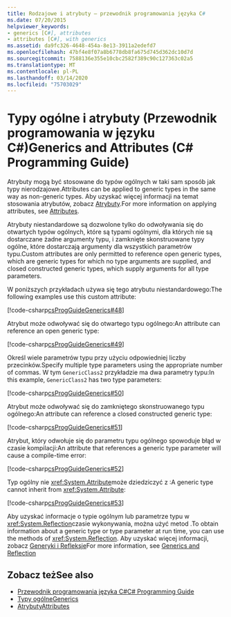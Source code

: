```yaml
---
title: Rodzajowe i atrybuty — przewodnik programowania języka C#
ms.date: 07/20/2015
helpviewer_keywords:
- generics [C#], attributes
- attributes [C#], with generics
ms.assetid: da9fc326-4648-454a-8e13-3911a2edefd7
ms.openlocfilehash: 47bf4e8f07a8b6778db8fa675d745d362dc10d7d
ms.sourcegitcommit: 7588136e355e10cbc2582f389c90c127363c02a5
ms.translationtype: MT
ms.contentlocale: pl-PL
ms.lasthandoff: 03/14/2020
ms.locfileid: "75703029"
---
```

# <a name="generics-and-attributes-c-programming-guide"></a><span data-ttu-id="ba9dc-102">Typy ogólne i atrybuty (Przewodnik programowania w języku C#)</span><span class="sxs-lookup"><span data-stu-id="ba9dc-102">Generics and Attributes (C# Programming Guide)</span></span>
<span data-ttu-id="ba9dc-103">Atrybuty mogą być stosowane do typów ogólnych w taki sam sposób jak typy nierodzajowe.</span><span class="sxs-lookup"><span data-stu-id="ba9dc-103">Attributes can be applied to generic types in the same way as non-generic types.</span></span> <span data-ttu-id="ba9dc-104">Aby uzyskać więcej informacji na temat stosowania atrybutów, zobacz [Atrybuty](../concepts/attributes/index.md).</span><span class="sxs-lookup"><span data-stu-id="ba9dc-104">For more information on applying attributes, see [Attributes](../concepts/attributes/index.md).</span></span>  
  
 <span data-ttu-id="ba9dc-105">Atrybuty niestandardowe są dozwolone tylko do odwoływania się do otwartych typów ogólnych, które są typami ogólnymi, dla których nie są dostarczane żadne argumenty typu, i zamknięte skonstruowane typy ogólne, które dostarczają argumenty dla wszystkich parametrów typu.</span><span class="sxs-lookup"><span data-stu-id="ba9dc-105">Custom attributes are only permitted to reference open generic types, which are generic types for which no type arguments are supplied, and closed constructed generic types, which supply arguments for all type parameters.</span></span>  
  
 <span data-ttu-id="ba9dc-106">W poniższych przykładach używa się tego atrybutu niestandardowego:</span><span class="sxs-lookup"><span data-stu-id="ba9dc-106">The following examples use this custom attribute:</span></span>  
  
 [!code-csharp[csProgGuideGenerics#48](~/samples/snippets/csharp/VS_Snippets_VBCSharp/csProgGuideGenerics/CS/Generics.cs#48)]  
  
 <span data-ttu-id="ba9dc-107">Atrybut może odwoływać się do otwartego typu ogólnego:</span><span class="sxs-lookup"><span data-stu-id="ba9dc-107">An attribute can reference an open generic type:</span></span>  
  
 [!code-csharp[csProgGuideGenerics#49](~/samples/snippets/csharp/VS_Snippets_VBCSharp/csProgGuideGenerics/CS/Generics.cs#49)]  
  
 <span data-ttu-id="ba9dc-108">Określ wiele parametrów typu przy użyciu odpowiedniej liczby przecinków.</span><span class="sxs-lookup"><span data-stu-id="ba9dc-108">Specify multiple type parameters using the appropriate number of commas.</span></span> <span data-ttu-id="ba9dc-109">W tym `GenericClass2` przykładzie ma dwa parametry typu:</span><span class="sxs-lookup"><span data-stu-id="ba9dc-109">In this example, `GenericClass2` has two type parameters:</span></span>  
  
 [!code-csharp[csProgGuideGenerics#50](~/samples/snippets/csharp/VS_Snippets_VBCSharp/csProgGuideGenerics/CS/Generics.cs#50)]  
  
 <span data-ttu-id="ba9dc-110">Atrybut może odwoływać się do zamkniętego skonstruowanego typu ogólnego:</span><span class="sxs-lookup"><span data-stu-id="ba9dc-110">An attribute can reference a closed constructed generic type:</span></span>  
  
 [!code-csharp[csProgGuideGenerics#51](~/samples/snippets/csharp/VS_Snippets_VBCSharp/csProgGuideGenerics/CS/Generics.cs#51)]  
  
 <span data-ttu-id="ba9dc-111">Atrybut, który odwołuje się do parametru typu ogólnego spowoduje błąd w czasie kompilacji:</span><span class="sxs-lookup"><span data-stu-id="ba9dc-111">An attribute that references a generic type parameter will cause a compile-time error:</span></span>  
  
 [!code-csharp[csProgGuideGenerics#52](~/samples/snippets/csharp/VS_Snippets_VBCSharp/csProgGuideGenerics/CS/Generics.cs#52)]  
  
 <span data-ttu-id="ba9dc-112">Typ ogólny nie <xref:System.Attribute>może dziedziczyć z :</span><span class="sxs-lookup"><span data-stu-id="ba9dc-112">A generic type cannot inherit from <xref:System.Attribute>:</span></span>  
  
 [!code-csharp[csProgGuideGenerics#53](~/samples/snippets/csharp/VS_Snippets_VBCSharp/csProgGuideGenerics/CS/Generics.cs#53)]  
  
 <span data-ttu-id="ba9dc-113">Aby uzyskać informacje o typie ogólnym lub parametrze typu w <xref:System.Reflection>czasie wykonywania, można użyć metod .</span><span class="sxs-lookup"><span data-stu-id="ba9dc-113">To obtain information about a generic type or type parameter at run time, you can use the methods of <xref:System.Reflection>.</span></span> <span data-ttu-id="ba9dc-114">Aby uzyskać więcej informacji, zobacz [Generyki i Refleksje](./generics-and-reflection.md)</span><span class="sxs-lookup"><span data-stu-id="ba9dc-114">For more information, see [Generics and Reflection](./generics-and-reflection.md)</span></span>  
  
## <a name="see-also"></a><span data-ttu-id="ba9dc-115">Zobacz też</span><span class="sxs-lookup"><span data-stu-id="ba9dc-115">See also</span></span>

- [<span data-ttu-id="ba9dc-116">Przewodnik programowania języka C#</span><span class="sxs-lookup"><span data-stu-id="ba9dc-116">C# Programming Guide</span></span>](../index.md)
- [<span data-ttu-id="ba9dc-117">Typy ogólne</span><span class="sxs-lookup"><span data-stu-id="ba9dc-117">Generics</span></span>](./index.md)
- [<span data-ttu-id="ba9dc-118">Atrybuty</span><span class="sxs-lookup"><span data-stu-id="ba9dc-118">Attributes</span></span>](../../../standard/attributes/index.md)
